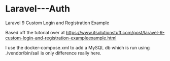 # Laravel---Auth
Laravel 9 Custom Login and Registration Example

Based off the tutorial over at https://www.itsolutionstuff.com/post/laravel-9-custom-login-and-registration-exampleexample.html

I use the docker-compose.xml to add a MySQL db which is run using ./vendor/bin/sail is only difference really here.

